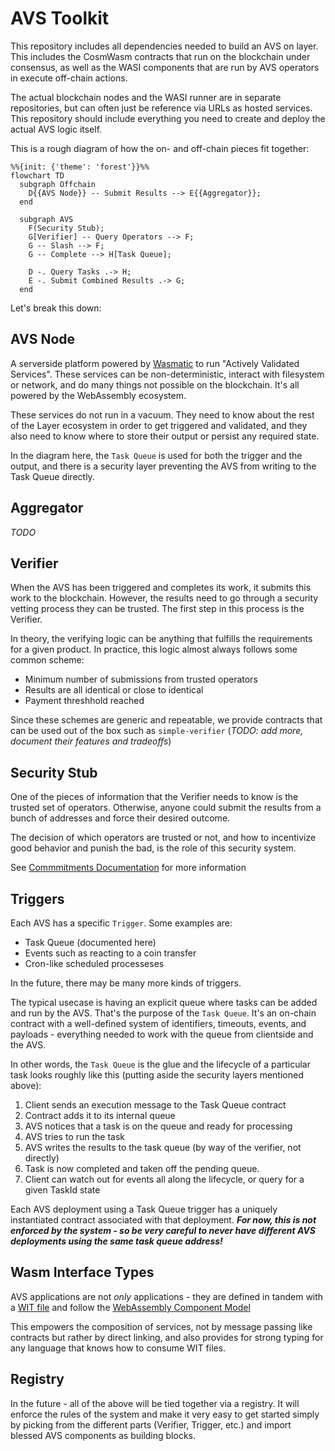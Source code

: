 # AVS Toolkit

This repository includes all dependencies needed to build an AVS on layer.
This includes the CosmWasm contracts that run on the blockchain under consensus,
as well as the WASI components that are run by AVS operators in execute off-chain actions.

The actual blockchain nodes and the WASI runner are in separate repositories, but can often
just be reference via URLs as hosted services. This repository should include everything you
need to create and deploy the actual AVS logic itself.

This is a rough diagram of how the on- and off-chain pieces fit together:

```mermaid
%%{init: {'theme': 'forest'}}%%
flowchart TD
  subgraph Offchain
    D{{AVS Node}} -- Submit Results --> E{{Aggregator}};
  end

  subgraph AVS
    F(Security Stub);
    G[Verifier] -- Query Operators --> F;
    G -- Slash --> F;
    G -- Complete --> H[Task Queue];

    D -. Query Tasks .-> H;
    E -. Submit Combined Results .-> G;
  end
```

Let's break this down:

## AVS Node

A serverside platform powered by [Wasmatic](https://github.com/Lay3rLabs/wasmatic) to run "Actively Validated Services". These services can be non-deterministic, interact with filesystem or network, and do many things not possible on the blockchain. It's all powered by the WebAssembly ecosystem.

These services do not run in a vacuum. They need to know about the rest of the Layer ecosystem in order to get triggered and validated, and they also need to know where to store their output or persist any required state.

In the diagram here, the `Task Queue` is used for both the trigger and the output, and there is a security layer preventing the AVS from writing to the Task Queue directly.

## Aggregator

_TODO_

## Verifier

When the AVS has been triggered and completes its work, it submits this work to the blockchain. However, the results need to go through a security vetting process they can be trusted. The first step in this process is the Verifier.

In theory, the verifying logic can be anything that fulfills the requirements for a given product. In practice, this logic almost always follows some common scheme:

* Minimum number of submissions from trusted operators
* Results are all identical or close to identical
* Payment threshhold reached

Since these schemes are generic and repeatable, we provide contracts that can be used out of the box such as `simple-verifier` (_TODO: add more, document their features and tradeoffs_)

## Security Stub

One of the pieces of information that the Verifier needs to know is the trusted set of operators. Otherwise, anyone could submit the results from a bunch of addresses and force their desired outcome.

The decision of which operators are trusted or not, and how to incentivize good behavior and punish the bad, is the role of this security system.

See [Commmitments Documentation](https://github.com/Lay3rLabs/commitments/blob/main/docs/RESTAKING.md) for more information

## Triggers 

Each AVS has a specific `Trigger`. Some examples are:

* Task Queue (documented here)
* Events such as reacting to a coin transfer
* Cron-like scheduled processeses

In the future, there may be many more kinds of triggers.

The typical usecase is having an explicit queue where tasks can be added and run by the AVS. That's the purpose of the `Task Queue`. It's an on-chain contract with a well-defined system of identifiers, timeouts, events, and payloads - everything needed to work with the queue from clientside and the AVS. 

In other words, the `Task Queue` is the glue and the lifecycle of a particular task looks roughly like this (putting aside the security layers mentioned above):

1. Client sends an execution message to the Task Queue contract
2. Contract adds it to its internal queue
3. AVS notices that a task is on the queue and ready for processing
4. AVS tries to run the task
5. AVS writes the results to the task queue (by way of the verifier, not directly)
6. Task is now completed and taken off the pending queue.
7. Client can watch out for events all along the lifecycle, or query for a given TaskId state

Each AVS deployment using a Task Queue trigger has a uniquely instantiated contract associated with that deployment. **_For now, this is not enforced by the system - so be very careful to never have different AVS deployments using the same task queue address!_**

## Wasm Interface Types

AVS applications are not _only_ applications - they are defined in tandem with a [WIT file](https://component-model.bytecodealliance.org/design/wit.html) and follow the [WebAssembly Component Model](https://component-model.bytecodealliance.org/introduction.html)

This empowers the composition of services, not by message passing like contracts but rather by direct linking, and also provides for strong typing for any language that knows how to consume WIT files.

## Registry

In the future - all of the above will be tied together via a registry. It will enforce the rules of the system and make it very easy to get started simply by picking from the different parts (Verifier, Trigger, etc.) and import blessed AVS components as building blocks. 